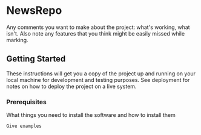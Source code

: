 # NewsRepo

Any comments you want to make about the project: what's working, what isn't. Also note any features that you think might be easily missed while marking.

## Getting Started

These instructions will get you a copy of the project up and running on your local machine for development and testing purposes. See deployment for notes on how to deploy the project on a live system.

### Prerequisites

What things you need to install the software and how to install them

```
Give examples
```